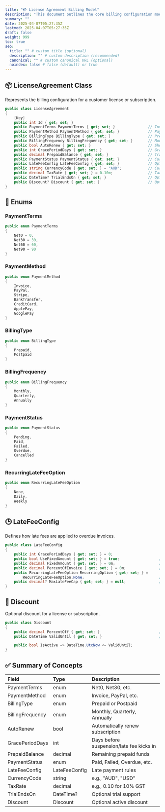 ```yaml
---
title: "💳 License Agreement Billing Model"
description: "This document outlines the core billing configuration model used for customer license agreements and ongoing billing in the platform. It supports prepaid and postpaid billing, late fee logic, discounts, multiple payment methods, and international currency/tax scenarios."
summary: ""
date: 2025-04-07T05:27:35Z
lastmod: 2025-04-07T05:27:35Z
draft: false
weight: 999
toc: true
seo:
  title: "" # custom title (optional)
  description: "" # custom description (recommended)
  canonical: "" # custom canonical URL (optional)
  noindex: false # false (default) or true
---
```


## 📦 LicenseAgreement Class

Represents the billing configuration for a customer license or subscription.

```csharp
public class LicenseAgreement
{
    [Key]
    public int Id { get; set; }
    public PaymentTerms PaymentTerms { get; set; }               // Invoice due terms (Net 0, 30, 60, 90)
    public PaymentMethod PaymentMethod { get; set; }             // Payment method (Invoice, PayPal, etc.)
    public BillingType BillingType { get; set; }                 // Prepaid or postpaid
    public BillingFrequency BillingFrequency { get; set; }       // Monthly, Quarterly, Annually
    public bool AutoRenew { get; set; }                          // Should automatically renew
    public int GracePeriodDays { get; set; }                     // Grace period before account suspension
    public decimal PrepaidBalance { get; set; }                  // Tracks remaining prepaid credit
    public PaymentStatus PaymentStatus { get; set; }             // Current payment state
    public LateFeeConfig LateFeeConfig { get; set; }             // Optional late fee policy
    public string CurrencyCode { get; set; } = "AUD";            // Currency used for billing
    public decimal TaxRate { get; set; } = 0.10m;                // Tax rate (e.g., 10% GST)
    public DateTime? TrialEndsOn { get; set; }                   // Optional trial expiry date
    public Discount? Discount { get; set; }                      // Optional discount or promotion
}
```

## 🧾 Enums

### PaymentTerms

```csharp
public enum PaymentTerms
{
    Net0 = 0,
    Net30 = 30,
    Net60 = 60,
    Net90 = 90
}
```

### PaymentMethod

```csharp
public enum PaymentMethod
{
    Invoice,
    PayPal,
    Stripe,
    BankTransfer,
    CreditCard,
    ApplePay,
    GooglePay
}
```

### BillingType

```csharp
public enum BillingType
{
    Prepaid,
    Postpaid
}
```

### BillingFrequency

```csharp
public enum BillingFrequency
{
    Monthly,
    Quarterly,
    Annually
}
```

### PaymentStatus

```csharp
public enum PaymentStatus
{
    Pending,
    Paid,
    Failed,
    Overdue,
    Cancelled
}
```

### RecurringLateFeeOption

```csharp
public enum RecurringLateFeeOption
{
    None,
    Daily,
    Weekly
}
```

## 🕒 LateFeeConfig

Defines how late fees are applied to overdue invoices.

```csharp
public class LateFeeConfig
{
    public int GracePeriodDays { get; set; } = 0;                      // Days to wait after due date
    public bool UseFixedAmount { get; set; } = true;                  // Use flat fee or percent-based
    public decimal FixedAmount { get; set; } = 0m;                    // Flat late fee value
    public decimal PercentOfInvoice { get; set; } = 0m;               // % of invoice total
    public RecurringLateFeeOption RecurringOption { get; set; } = 
        RecurringLateFeeOption.None;                                  // Frequency of applying late fees
    public decimal? MaxLateFeeCap { get; set; } = null;               // Cap to prevent excessive charges
}
```

## 💸 Discount

Optional discount for a license or subscription.

```csharp
public class Discount
{
    public decimal PercentOff { get; set; }                           // Discount percentage
    public DateTime ValidUntil { get; set; }                          // Expiry date of the discount

    public bool IsActive => DateTime.UtcNow <= ValidUntil;
}
```

## ✅ Summary of Concepts

| Field | Type | Description |
|:------|:-----|:------------|
| PaymentTerms | enum | Net0, Net30, etc. |
| PaymentMethod | enum | Invoice, PayPal, etc. |
| BillingType | enum | Prepaid or Postpaid |
| BillingFrequency | enum | Monthly, Quarterly, Annually |
| AutoRenew | bool | Automatically renew subscription |
| GracePeriodDays | int | Days before suspension/late fee kicks in |
| PrepaidBalance | decimal | Remaining prepaid funds |
| PaymentStatus | enum | Paid, Failed, Overdue, etc. |
| LateFeeConfig | LateFeeConfig | Late payment rules |
| CurrencyCode | string | e.g., "AUD", "USD" |
| TaxRate | decimal | e.g., 0.10 for 10% GST |
| TrialEndsOn | DateTime? | Optional trial support |
| Discount | Discount | Optional active discount |